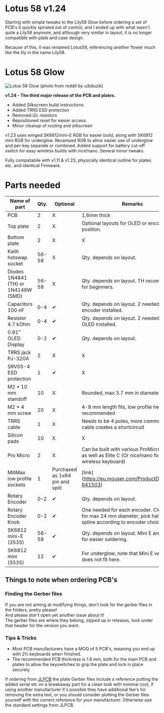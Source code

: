 # Lotus 58 v1.24

Starting with simple tweaks to the Lily58 Glow before ordering a set of PCB's it quickly spiraled out of control, and I ended up with what wasn't quite a Lily58 anymore, and although very similar in layout, it is no longer compatible with plate and case design. 

Because of this, it was renamed Lotus58, referencing another flower much like the lily in the name Lily58.

# Lotus 58 Glow

![Lotus 58 Glow](https://preview.redd.it/7apgomy67qf61.jpg?width=4032&format=pjpg&auto=webp&s=ce1f045339149a99311582d44b458c88c2b167a3)
(photo from reddit by u/bduzik)


**v1.24 - The third major release of the PCB and plates.** 

- Added Silkscreen build instructions
- Added TRRS ESD protection
- Removed i2c resistors
- Repositioned reset for easier access
- Minor cleanup of routing and silkscreen

v1.23 uses winged SK6812mini-E RGB for easier build, along with SK6812 mini RGB for underglow. Revamped RGB to allow easier use of underglow and per-key separate or combined. Added support for battery cut-off switch for easy wireless builds with nice!nano. Several minor tweaks.

Fully compatabile with v1.11 & v1.23, physically identical outline for plates etc. and identical Firmware.


# Parts needed



| Name of part | Qty. | Optional | Remarks | Aliexpress |
| ------------ | ---- | -------- | ------- | --------------- |
| PCB          | 2    | X        | 1,6mm thick | X           |
| Top plate         | 2 | X        | Optional layouts for OLED or encoder in top position. | X |
| Bottom plate         | 2 | X        | X | X |
| Kailh hotswap socket | 56-58 | X | Qty. depends on layout. | [link](https://www.aliexpress.com/item/-/4001051840976.html?spm=a2g0s.8937460.0.0.6f132e0eKYB5RQ&_ga=2.174414626.1036705865.1612730332-979734211.1611132916&_gac=1.119713146.1611132916.CjwKCAiAxp-ABhALEiwAXm6IyZF-HtTdP3MQioG5GOxLvsaJfBbhqTGIQbmV0LXKDx2MZSDJJJTbaBoCPkoQAvD_BwE) |
| Diodes 1N4841 (TH) or 1N4148W (SMD) | 56-58 | X | Qty. depends on layout. TH recommended for beginners. | [link(TH)](https://www.aliexpress.com/item/HOT-SELL-100-PCS-1N4148-DO-35-IN4148-Silicon-Switching-Diode-FREE-SHIPPMENT/32660088529.html?spm=a2g0s.8937460.0.0.c1b82e0edjrOT3&_ga=2.216963734.1036705865.1612730332-979734211.1611132916&_gac=1.53192282.1611132916.CjwKCAiAxp-ABhALEiwAXm6IyZF-HtTdP3MQioG5GOxLvsaJfBbhqTGIQbmV0LXKDx2MZSDJJJTbaBoCPkoQAvD_BwE) or [link(SMD)](https://www.aliexpress.ru/item/-/1005002059571417.html?spm=a2g0s.8937460.0.0.c1b82e0edjrOT3&_ga=2.216963734.1036705865.1612730332-979734211.1611132916&_gac=1.53192282.1611132916.CjwKCAiAxp-ABhALEiwAXm6IyZF-HtTdP3MQioG5GOxLvsaJfBbhqTGIQbmV0LXKDx2MZSDJJJTbaBoCPkoQAvD_BwE) |
| Capacitors 100 nF | 0-4 | ✔ | Qty. depends on layout. 2 needed for each encoder installed. | [link](https://www.aliexpress.com/item/-/32971478818.html?spm=a2g0s.8937460.0.0.6f132e0eKYB5RQ&_ga=2.149198518.1036705865.1612730332-979734211.1611132916&_gac=1.48473428.1611132916.CjwKCAiAxp-ABhALEiwAXm6IyZF-HtTdP3MQioG5GOxLvsaJfBbhqTGIQbmV0LXKDx2MZSDJJJTbaBoCPkoQAvD_BwE) |
| Resistor 4.7 kOhm | 0-4 | ✔ | Qty. depends on layout. 2 needed for each OLED installed. | [link](https://www.aliexpress.com/item/-/32847047012.html?spm=a2g0s.8937460.0.0.c1b82e0edjrOT3&_ga=2.241041155.1036705865.1612730332-979734211.1611132916&_gac=1.219449963.1611132916.CjwKCAiAxp-ABhALEiwAXm6IyZF-HtTdP3MQioG5GOxLvsaJfBbhqTGIQbmV0LXKDx2MZSDJJJTbaBoCPkoQAvD_BwE) |
| 0.91" OLED Display | 0-2 | ✔ | Qty. depends on layout. | [link](https://www.aliexpress.com/item/-/4001028384269.html?spm=a2g0s.8937460.0.0.c1b82e0edjrOT3&_ga=2.241041155.1036705865.1612730332-979734211.1611132916&_gac=1.219449963.1611132916.CjwKCAiAxp-ABhALEiwAXm6IyZF-HtTdP3MQioG5GOxLvsaJfBbhqTGIQbmV0LXKDx2MZSDJJJTbaBoCPkoQAvD_BwE) |
| TRRS jack PJ-320A | 2 | X | X | [link](https://www.aliexpress.com/item/-/4000114275750.html?spm=a2g0s.8937460.0.0.c1b82e0edjrOT3&_ga=2.148895671.1036705865.1612730332-979734211.1611132916&_gac=1.262958974.1611132916.CjwKCAiAxp-ABhALEiwAXm6IyZF-HtTdP3MQioG5GOxLvsaJfBbhqTGIQbmV0LXKDx2MZSDJJJTbaBoCPkoQAvD_BwE) |
| SRV05-4 ESD protection | 1 | ✔ | X |  |
| M2 * 10 mm standoff | 10 | X | Rounded, max 3.7 mm in diameter | [link](https://www.aliexpress.com/item/-/32863484622.html?spm=a2g0s.8937460.0.0.c1b82e0edjrOT3&_ga=2.215809815.1036705865.1612730332-979734211.1611132916&_gac=1.26395343.1611132916.CjwKCAiAxp-ABhALEiwAXm6IyZF-HtTdP3MQioG5GOxLvsaJfBbhqTGIQbmV0LXKDx2MZSDJJJTbaBoCPkoQAvD_BwE) |
| M2 * 4 mm screw | 20 | X | 4-8 mm length fits, low profile hex head recommended | [link](https://www.aliexpress.com/item/-/32966917947.html?spm=a2g0s.8937460.0.0.c1b82e0edjrOT3&_ga=2.246923140.1036705865.1612730332-979734211.1611132916&_gac=1.263439230.1611132916.CjwKCAiAxp-ABhALEiwAXm6IyZF-HtTdP3MQioG5GOxLvsaJfBbhqTGIQbmV0LXKDx2MZSDJJJTbaBoCPkoQAvD_BwE) |
| TRRS cable | 1 | X | Needs to be 4 poles, more common 3 poles cable creates a shortcircuit | [link](https://www.aliexpress.com/item/32905903526.html?spm=a2g0o.productlist.0.0.1ea55b40PsHOY6&algo_pvid=74ac6da4-21fa-4152-a7a7-805ba558a2d8&algo_expid=74ac6da4-21fa-4152-a7a7-805ba558a2d8-1&btsid=2100bb4c16148500192992030ee115&ws_ab_test=searchweb0_0,searchweb201602_,searchweb201603_) |
| Silicon pads | 10 | X | X | [link](https://www.aliexpress.com/item/-/32912066603.html?spm=a2g0s.8937460.0.0.6f132e0eKYB5RQ&_ga=2.145547188.1036705865.1612730332-979734211.1611132916&_gac=1.57255896.1611132916.CjwKCAiAxp-ABhALEiwAXm6IyZF-HtTdP3MQioG5GOxLvsaJfBbhqTGIQbmV0LXKDx2MZSDJJJTbaBoCPkoQAvD_BwE) |
| Pro Micro | 2 | X | Can be built with various ProMicro clones as well as Elite C (Or nice!nano for a wireless keyboard) | [link](https://www.aliexpress.com/item/-/32849563958.html?spm=a2g0s.8937460.0.0.c1b82e0edjrOT3&_ga=2.175422242.1036705865.1612730332-979734211.1611132916&_gac=1.225165928.1611132916.CjwKCAiAxp-ABhALEiwAXm6IyZF-HtTdP3MQioG5GOxLvsaJfBbhqTGIQbmV0LXKDx2MZSDJJJTbaBoCPkoQAvD_BwE) |
| MillMax low profile sockets | 1 | Purchased as 1x64 pin and split | [link] (https://eu.mouser.com/ProductDetail/575-641503)|
| Rotary Encoder | 0-2 | ✔ | Qty. depends on layout. | [link](https://www.aliexpress.com/item/10000056483250.html?spm=a2g0o.productlist.0.0.64951c5fKcPiug&algo_pvid=b530d9b1-fbd2-4598-bf53-bece1343826f&algo_expid=b530d9b1-fbd2-4598-bf53-bece1343826f-2&btsid=2100bdd016135510210168102eefcc&ws_ab_test=searchweb0_0,searchweb201602_,searchweb201603_) |
| Rotary Encoder Knob | 0-2 | ✔ | One needed for each encoder. Clearance for max 24 mm diameter, pick halfshaft or spline according to encoder choice.  | [link](https://www.aliexpress.com/item/10000056483250.html?spm=a2g0o.productlist.0.0.64951c5fKcPiug&algo_pvid=b530d9b1-fbd2-4598-bf53-bece1343826f&algo_expid=b530d9b1-fbd2-4598-bf53-bece1343826f-2&btsid=2100bdd016135510210168102eefcc&ws_ab_test=searchweb0_0,searchweb201602_,searchweb201603_) |
| SK6812 mini-E (3535) | 56-58 | ✔ | Qty. depends on layout. Mini E are winged for easier soldering. | [link](https://www.aliexpress.com/item/4000475685852.html?spm=a2g0o.productlist.0.0.3ec76d0aSbZSMy&algo_pvid=c175ec6d-d797-4bad-885d-dd7ab2025889&algo_expid=c175ec6d-d797-4bad-885d-dd7ab2025889-1&btsid=0b0a01f816148497094017930e33f7&ws_ab_test=searchweb0_0,searchweb201602_,searchweb201603_) |
| SK6812 mini (3535) | 12 | ✔ | For underglow, note that Mini E version does not fit here. | [link](https://www.aliexpress.com/item/-/4001361956752.html?spm=a2g0s.8937460.0.0.6f132e0eCg84IE&_ga=2.137862832.1036705865.1612730332-979734211.1611132916&_gac=1.14797764.1611132916.CjwKCAiAxp-ABhALEiwAXm6IyZF-HtTdP3MQioG5GOxLvsaJfBbhqTGIQbmV0LXKDx2MZSDJJJTbaBoCPkoQAvD_BwE) |

## Things to note when ordering PCB's
### Finding the Gerber files
If you are not aiming at modifying things, don't look for the gerber files in the folders, pretty please!</BR>
And please don't open yet another issue about it! </BR>
The gerber files are where they belong, zipped up in releases, look under that header for the version you want.

### Tips & Tricks
- Most PCB manufacturers have a MOQ of 5 PCB's, meaning you end up with 2½ keyboards when finished.
- The recommended PCB thickness is 1.6 mm, both for the main PCB and plates to allow the keyswitches to grip the plate and lock in place securely.

If ordering from [JLPCB](https://www.jlpcb.com) the plate Gerber files include a reference putting the added serial etc on a breakaway part for a clean look with minimal cost, if using another manufacturer it's possible they have additional fee's for removing the extra text, or you should consider plotting the Gerber files yourself with the correct reference for your manufacturer. Otherwise use the standard settings from JLPCB.
